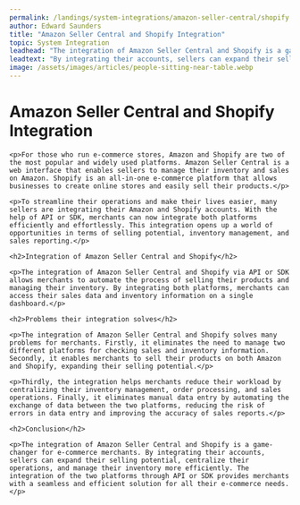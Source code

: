 ```yaml
---
permalink: /landings/system-integrations/amazon-seller-central/shopify
author: Edward Saunders
title: "Amazon Seller Central and Shopify Integration"
topic: System Integration
leadhead: "The integration of Amazon Seller Central and Shopify is a game-changer for e-commerce merchants"
leadtext: "By integrating their accounts, sellers can expand their selling potential, centralize their operations, and manage their inventory more efficiently. The integration of the two platforms through API or SDK provides merchants with a seamless and efficient solution for all their e-commerce needs."
image: /assets/images/articles/people-sitting-near-table.webp
---
```

<div class="arttext">
	<h1>Amazon Seller Central and Shopify Integration</h1>

	<p>For those who run e-commerce stores, Amazon and Shopify are two of the most popular and widely used platforms. Amazon Seller Central is a web interface that enables sellers to manage their inventory and sales on Amazon. Shopify is an all-in-one e-commerce platform that allows businesses to create online stores and easily sell their products.</p>

	<p>To streamline their operations and make their lives easier, many sellers are integrating their Amazon and Shopify accounts. With the help of API or SDK, merchants can now integrate both platforms efficiently and effortlessly. This integration opens up a world of opportunities in terms of selling potential, inventory management, and sales reporting.</p>

	<h2>Integration of Amazon Seller Central and Shopify</h2>

	<p>The integration of Amazon Seller Central and Shopify via API or SDK allows merchants to automate the process of selling their products and managing their inventory. By integrating both platforms, merchants can access their sales data and inventory information on a single dashboard.</p>

	<h2>Problems their integration solves</h2>

	<p>The integration of Amazon Seller Central and Shopify solves many problems for merchants. Firstly, it eliminates the need to manage two different platforms for checking sales and inventory information. Secondly, it enables merchants to sell their products on both Amazon and Shopify, expanding their selling potential.</p>

	<p>Thirdly, the integration helps merchants reduce their workload by centralizing their inventory management, order processing, and sales operations. Finally, it eliminates manual data entry by automating the exchange of data between the two platforms, reducing the risk of errors in data entry and improving the accuracy of sales reports.</p>

	<h2>Conclusion</h2>

	<p>The integration of Amazon Seller Central and Shopify is a game-changer for e-commerce merchants. By integrating their accounts, sellers can expand their selling potential, centralize their operations, and manage their inventory more efficiently. The integration of the two platforms through API or SDK provides merchants with a seamless and efficient solution for all their e-commerce needs.</p>

</div>